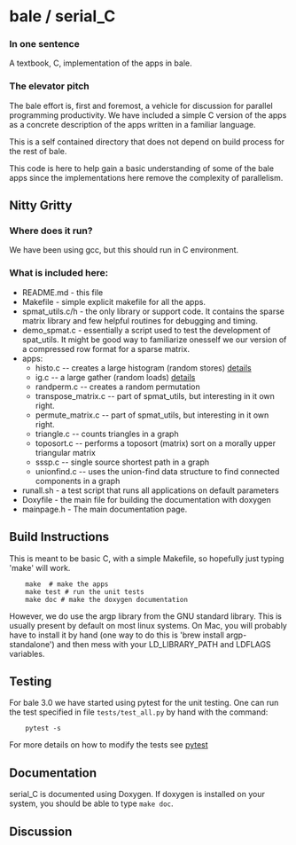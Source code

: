 # bale / serial_C
### In one sentence
A textbook, C, implementation of the apps in bale.

### The elevator pitch

The bale effort is, first and foremost, a vehicle for discussion for parallel programming productivity.  We have included a simple C version of the apps as a concrete description of the apps written in a familiar language.

This is a self contained directory that does not depend on build process for the rest of bale.

This code is here to help gain a basic understanding of some of the bale apps since the implementations here remove the complexity of parallelism. 

## Nitty Gritty

### Where does it run?
We have been using gcc, but this should run in C environment.

### What is included here:

- README.md  - this file
- Makefile   - simple explicit makefile for all the apps.
- spmat_utils.c/h - the only library or support code.
   It contains the sparse matrix library and few helpful routines for debugging and timing.
- demo_spmat.c - essentially a script used to test the development of spat_utils. It might be good way to familiarize onesself we our version of a compressed row format for a sparse matrix.
- apps:
  - histo.c            -- creates a large histogram (random stores) [details](histo.md)
  - ig.c               -- a large gather (random loads) [details](ig.md)
  - randperm.c         -- creates a random permutation
  - transpose_matrix.c -- part of spmat_utils, but interesting in it own right.
  - permute_matrix.c   -- part of spmat_utils, but interesting in it own right.
  - triangle.c         -- counts triangles in a graph
  - toposort.c         -- performs a toposort (matrix) sort on a morally upper triangular matrix
  - sssp.c             -- single source shortest path in a graph
  - unionfind.c        -- uses the union-find data structure to find connected components in a graph
- runall.sh - a test script that runs all applications on default parameters
- Doxyfile - the main file for building the documentation with doxygen
- mainpage.h - The main documentation page.

## Build Instructions
This is meant to be basic C, with a simple Makefile, so hopefully just typing 'make' will work.
```
    make  # make the apps
    make test # run the unit tests
    make doc # make the doxygen documentation
```
However, we do use the argp library from the GNU standard library. 
This is usually present by default on most linux systems. 
On Mac, you will probably have to install it by hand 
(one way to do this is 'brew install argp-standalone') and then mess with your
LD_LIBRARY_PATH and LDFLAGS variables.

## Testing
For bale 3.0 we have started using pytest for the unit testing.
One can run the test specified in file ``tests/test_all.py`` by hand with the command:

```
    pytest -s
```
For more details on how to modify the tests see [pytest](pytest.md)

## Documentation
serial_C is documented using Doxygen. 
If doxygen is installed on your system, you should be able to type ``make doc``.

## Discussion


